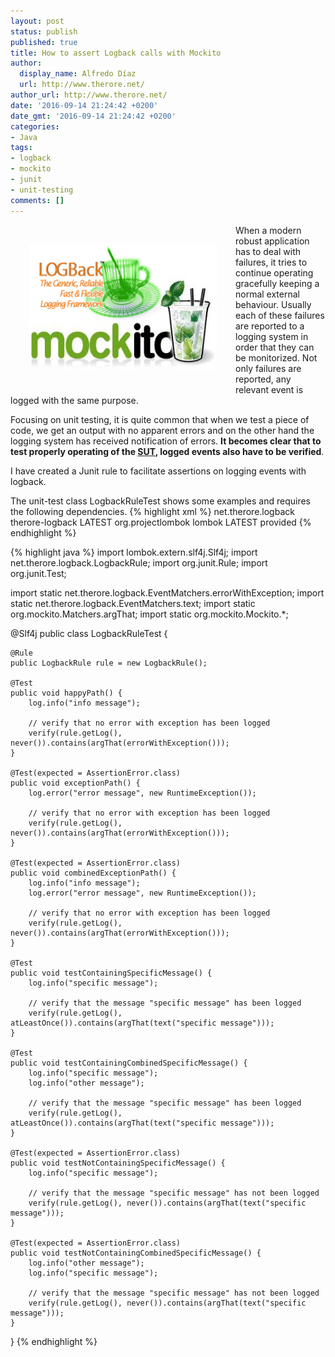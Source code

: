 ```yaml
---
layout: post
status: publish
published: true
title: How to assert Logback calls with Mockito
author:
  display_name: Alfredo Díaz
  url: http://www.therore.net/
author_url: http://www.therore.net/
date: '2016-09-14 21:24:42 +0200'
date_gmt: '2016-09-14 21:24:42 +0200'
categories:
- Java
tags:
- logback
- mockito
- junit
- unit-testing
comments: []
---
```


<p>
<a href="/images/logback_with_mockito.jpg"><img src="/images/logback_with_mockito.jpg" alt="logback with mockito" width="300" height="201" class="alignnone size-medium wp-image-330" style="float: left; padding: 30px"/></a>
When a modern robust application has to deal with failures, it tries to continue operating gracefully keeping a normal external behaviour. Usually each of these failures are reported to a logging system in order that they can be monitorized. Not only failures are reported, any relevant event is logged with the same purpose.
</p>

Focusing on unit testing, it is quite common that when we test a piece of code, we get an output with no apparent errors and on the other hand the logging system has received notification of errors. **It becomes clear that to test properly operating of the [SUT](https://en.wikipedia.org/wiki/System_under_test), logged events also have to be verified**.

I have created a Junit rule to facilitate assertions on logging events with logback.

The unit-test class LogbackRuleTest shows some examples and requires the following dependencies.
{% highlight xml %}
  <dependency>
    <groupId>net.therore.logback</groupId>
    <artifactId>therore-logback</artifactId>
    <version>LATEST</version>
  </dependency> 
  <dependency>
      <groupId>org.projectlombok</groupId>
      <artifactId>lombok</artifactId>
      <version>LATEST</version>
      <scope>provided</scope>
  </dependency>
</pre>
{% endhighlight %}

{% highlight java  %}
import lombok.extern.slf4j.Slf4j;
import net.therore.logback.LogbackRule;
import org.junit.Rule;
import org.junit.Test;

import static net.therore.logback.EventMatchers.errorWithException;
import static net.therore.logback.EventMatchers.text;
import static org.mockito.Matchers.argThat;
import static org.mockito.Mockito.*;

@Slf4j
public class LogbackRuleTest {

    @Rule
    public LogbackRule rule = new LogbackRule();

    @Test
    public void happyPath() {
        log.info("info message");

        // verify that no error with exception has been logged
        verify(rule.getLog(), never()).contains(argThat(errorWithException()));
    }

    @Test(expected = AssertionError.class)
    public void exceptionPath() {
        log.error("error message", new RuntimeException());

        // verify that no error with exception has been logged
        verify(rule.getLog(), never()).contains(argThat(errorWithException()));
    }

    @Test(expected = AssertionError.class)
    public void combinedExceptionPath() {
        log.info("info message");
        log.error("error message", new RuntimeException());

        // verify that no error with exception has been logged
        verify(rule.getLog(), never()).contains(argThat(errorWithException()));
    }

    @Test
    public void testContainingSpecificMessage() {
        log.info("specific message");

        // verify that the message "specific message" has been logged
        verify(rule.getLog(), atLeastOnce()).contains(argThat(text("specific message")));
    }

    @Test
    public void testContainingCombinedSpecificMessage() {
        log.info("specific message");
        log.info("other message");

        // verify that the message "specific message" has been logged
        verify(rule.getLog(), atLeastOnce()).contains(argThat(text("specific message")));
    }

    @Test(expected = AssertionError.class)
    public void testNotContainingSpecificMessage() {
        log.info("specific message");

        // verify that the message "specific message" has not been logged
        verify(rule.getLog(), never()).contains(argThat(text("specific message")));
    }

    @Test(expected = AssertionError.class)
    public void testNotContainingCombinedSpecificMessage() {
        log.info("other message");
        log.info("specific message");

        // verify that the message "specific message" has not been logged
        verify(rule.getLog(), never()).contains(argThat(text("specific message")));
    }

}
{% endhighlight %}
